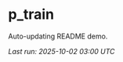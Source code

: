 # p_train

Auto-updating README demo.

<!--START_SECTION:status-->
_Last run: 2025-10-02 03:00 UTC_
<!--END_SECTION:status-->





























































































































































































































































































































































































































































































































































































































































































































































































































































































































